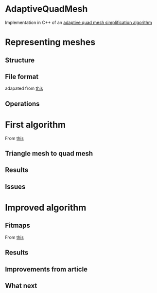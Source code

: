 # AdaptiveQuadMesh

Implementation in C++ of an [adaptive quad mesh simplification algorithm](media/publications/adaptive_quad_mesh_simplification.pdf)

# Representing meshes

## Structure

<!-- TODO -->

## File format

adapated from [this](https://github.com/Jw-Jn/Mesh-Subdivision)

<!-- TODO -->

## Operations

<!-- TODO -->

# First algorithm

From [this](media/publications/practical_quad_mesh_simplification.pdf)

## Triangle mesh to quad mesh

<!-- TODO -->

## Results

<!-- TODO -->

## Issues

<!-- TODO -->

# Improved algorithm

<!-- TODO -->

## Fitmaps

From [this](media/publications/automatic_construction_quad_using_fitmaps.pdf)

<!-- TODO -->

## Results

<!-- TODO -->

## Improvements from article

<!-- TODO -->

## What next

<!-- TODO -->